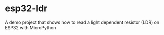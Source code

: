 # esp32-ldr
A demo project that shows how to read a light dependent resistor (LDR) on ESP32 with MicroPython
